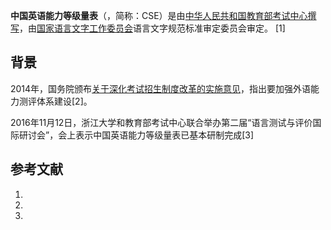 **中国英语能力等级量表**（，简称：CSE）是由[中华人民共和国](https://zh.wikipedia.org/wiki/中华人民共和国 "wikilink")[教育部考试中心撰写](https://zh.wikipedia.org/wiki/教育部考试中心 "wikilink")，由[国家语言文字工作委员会](../Page/国家语言文字工作委员会.md "wikilink")语言文字规范标准审定委员会审定。 \[1\]

## 背景

2014年，国务院颁布[关于深化考试招生制度改革的实施意见](https://zh.wikipedia.org/wiki/s:国务院关于深化考试招生制度改革的实施意见 "wikilink")，指出要加强外语能力测评体系建设\[2\]。

2016年11月12日，浙江大学和教育部考试中心联合举办第二届“语言测试与评价国际研讨会”，会上表示中国英语能力等级量表已基本研制完成\[3\]

## 参考文献

1.
2.
3.
